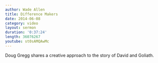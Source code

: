 ```yaml
---
author: Wade Allen
title: Difference Makers
date: 2014-06-08
category: video
layout: sermon
duration: '0:37:24'
length: 36076267
youtube: st0sAMQAwMc
---
```


Doug Gregg shares a creative approach to the story of David and Goliath.
